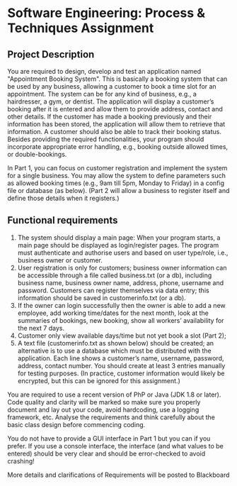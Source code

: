 # Software Engineering: Process &amp; Techniques Assignment

## Project Description
You are required to design, develop and test an application named "Appointment Booking
System". This is basically a booking system that can be used by any business, allowing a
customer to book a time slot for an appointment. The system can be for any kind of
business, e.g., a hairdresser, a gym, or dentist. The application will display a customer’s
booking after it is entered and allow them to provide address, contact and other details. If
the customer has made a booking previously and their information has been stored, the
application will allow them to retrieve that information. A customer should also be able to
track their booking status. Besides providing the required functionalities, your program
should incorporate appropriate error handling, e.g., booking outside allowed times, or
double-bookings.

In Part 1, you can focus on customer registration and implement the system for a single
business. You may allow the system to define parameters such as allowed booking times
(e.g., 9am till 5pm, Monday to Friday) in a config file or database (as below).
(Part 2 will allow a business to register itself and define those details when it registers.)

## Functional requirements
1. The system should display a main page: When your program starts, a main page should be displayed as login/register pages. The program must authenticate and authorise users and based on user type/role, i.e., business owner or customer.
2. User registration is only for customers; business owner information can be accessible through a file called business.txt (or a db), including business name, business owner name, address, phone, username and password. Customers can register themselves via data entry; this information should be saved in customerinfo.txt (or a db).
3. If the owner can login successfully then the owner is able to add a new employee, add working time/dates for the next month, look at the summaries of bookings, new booking, show all workers’ availability for the next 7 days.
4. Customer only view available days/time but not yet book a slot (Part 2);
5. A text file (customerinfo.txt as shown below) should be created; an alternative is to use a database which must be distributed with the application. Each line shows a customer’s name, username, password, address, contact number. You should create at least 3 entries manually for testing purposes. (In practice, customer information would likely be encrypted, but this can be ignored for this assignment.)

You are required to use a recent version of PhP or Java (JDK 1.8 or later).
Code quality and clarity will be marked so make sure you properly document and lay out
your code, avoid hardcoding, use a logging framework, etc. Analyse the requirements and
think carefully about the basic class design before commencing coding.

You do not have to provide a GUI interface in Part 1 but you can if you prefer. If you use a
console interface, the interface (and what values to be entered) should be very clear and should
be error-checked to avoid crashing!

More details and clarifications of Requirements will be posted to Blackboard
